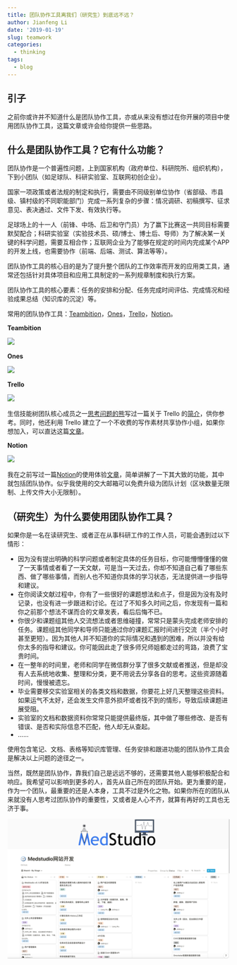 ```yaml
---
title: 团队协作工具离我们（研究生）到底远不远？
author: Jianfeng Li
date: '2019-01-19'
slug: teamwork
categories:
  - thinking
tags:
  - blog
---
```


## 引子

之前你或许并不知道什么是团队协作工具，亦或从来没有想过在你开展的项目中使用团队协作工具，这篇文章或许会给你提供一些思路。

## 什么是团队协作工具？它有什么功能？

团队协作是一个普遍性问题，上到国家机构（政府单位、科研院所、组织机构），下到小团队（如足球队、科研实验室、互联网初创企业）。

国家一项政策或者法规的制定和执行，需要由不同级别单位协作（省部级、市县级、镇村级的不同职能部门）完成一系列复杂的步骤：情况调研、初稿撰写、征求意见、表决通过、文件下发、有效执行等。

足球场上的十一人（前锋、中场、后卫和守门员）为了赢下比赛这一共同目标需要默契配合；科研实验室（实验技术员、硕/博士、博士后、导师）为了解决某一关键的科学问题，需要互相合作；互联网企业为了能够在规定的时间内完成某个APP的开发上线，也需要协作（前端、后端、测试、算法等等）。

团队协作工具的核心目的是为了提升整个团队的工作效率而开发的应用类工具，通常还包括针对具体项目和应用工具制定的一系列规章制度和执行方案。

团队协作工具的核心要素：任务的安排和分配、任务完成时间评估、完成情况和经验成果总结（知识库的沉淀）等。

常用的团队协作工具：[Teambition](https://www.teambition.com/)，[Ones](https://ones.ai/)，[Trello](https://trello.com/)，[Notion](https://www.notion.so)。

**Teambition**

![](https://dn-st.teambition.net/site/images/product-matrix-teambition.png)

**Ones**

![](https://ones.ai/images/project_top_mainX2-45a8355831.png)

**Trello**

![](https://d2k1ftgv7pobq7.cloudfront.net/meta/p/res/images/5837bfbe6b74ac10c3f5baad8c70d9af/home-hero.png)

生信技能树团队核心成员之一[思考问题的熊](https://www.jianshu.com/u/963b2c9fee02)写过一篇关于 Trello 的[简介](https://www.jianshu.com/p/a873a54de400)，供你参考。同时，他还利用 Trello 建立了一个不收费的写作素材共享协作小组，如果你想加入，可以直达这篇[文章](https://www.jianshu.com/p/f73e6baabc16)。

**Notion**

![](https://www.notion.so/front/use-cases/use-case-screenshot-task.gif)

我在之前写过一篇[Notion](https://www.notion.so)的使用体验[文章](https://life2cloud.com/cn/2018/08/notion/)，简单讲解了一下其大致的功能，其中就包括团队协作。似乎我使用的交大邮箱可以免费升级为团队计划（区块数量无限制、上传文件大小无限制）。

## （研究生）为什么要使用团队协作工具？

如果你是一名在读研究生、或者正在从事科研工作的工作人员，可能会遇到过以下情形：

- 因为没有提出明确的科学问题或者制定具体的任务目标，你可能懵懵懂懂的做了一天事情或者看了一天文献，可是当一天过去，你却不知道自己看了哪些东西、做了哪些事情，而别人也不知道你具体的学习状态，无法提供进一步指导和建议。
- 在你阅读文献过程中，你有了一些很好的课题想法和点子，但是因为没有及时记录，也没有进一步跟进和讨论。在过了不知多久时间之后，你发现有一篇和你之前那个想法不谋而合的文章发表，看后后悔不已。
- 你很少和课题组其他人交流想法或者思维碰撞，常常只是蒙头完成老师安排的任务。课题组其他同学和导师只能通过你的课题汇报时间进行交流（半个小时甚至更短）。因为其他人并不知道你的实际情况和遇到的困难，所以并没有给你太多的指导和建议。你可能因此走了很多师兄师姐都走过的弯路，浪费了宝贵时间。
- 在一整年的时间里，老师和同学在微信群分享了很多文献或者推送，但是却没有人去系统地收集、整理和分类，更不用说去分享各自的思考。这些资源随着时间，慢慢被遗忘。
- 毕业需要移交实验室相关的各类文档和数据，你要花上好几天整理这些资料。如果运气不太好，还会发生文件意外损坏或者找不到的情形，导致后续课题进展受阻。
- 实验室的文档和数据资料你常常只能提供最终版，其中做了哪些修改、是否有错误、是否和实际信息不匹配，他人却无从查起。
- ......

使用包含笔记、文档、表格等知识库管理、任务安排和跟进功能的团队协作工具会是解决以上问题的途径之一。

当然，既然是团队协作，靠我们自己是远远不够的，还需要其他人能够积极配合和响应。我希望可以影响到更多的人，首先从自己所在的团队开始。更为重要的是，作为一个团队，最重要的还是人本身，工具不过是外化之物。如果你所在的团队从来就没有人思考过团队协作的重要性，又或者是人心不齐，就算有再好的工具也无济于事。

![](https://raw.githubusercontent.com/Miachol/ftp/master/files/images/medstudio/teamwork.jpg)
